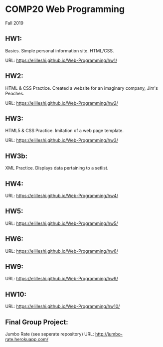 # COMP20 Web Programming
Fall 2019

## HW1: 
Basics. Simple personal information site. HTML/CSS.

URL: https://elilleshi.github.io/Web-Programming/hw1/

## HW2: 
HTML & CSS Practice. Created a website for an imaginary company, Jim's Peaches.

URL: https://elilleshi.github.io/Web-Programming/hw2/

## HW3: 
HTML5 & CSS Practice. Imitation of a web page template. 

URL: https://elilleshi.github.io/Web-Programming/hw3/ 

## HW3b: 
XML Practice. Displays data pertaining to a setlist. 

## HW4:

URL: https://elilleshi.github.io/Web-Programming/hw4/


## HW5:

URL: https://elilleshi.github.io/Web-Programming/hw5/


## HW6:

URL: https://elilleshi.github.io/Web-Programming/hw6/

## HW9:

URL: https://elilleshi.github.io/Web-Programming/hw9/

## HW10:

URL: https://elilleshi.github.io/Web-Programming/hw10/


## Final Group Project:
Jumbo Rate (see seperate repository)
URL: http://jumbo-rate.herokuapp.com/


